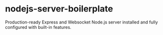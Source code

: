 # nodejs-server-boilerplate
Production-ready Express and Websocket Node.js server installed and fully configured with built-in features.
